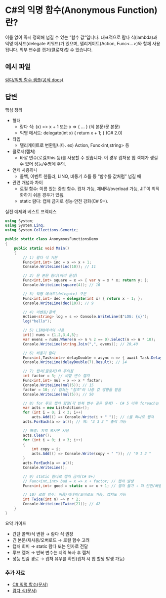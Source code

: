 # C#의 익명 함수(Anonymous Function)란?

이름 없이 즉시 정의해 넘길 수 있는 “함수 값”입니다. 대표적으로 람다 식(lambda)과 익명 메서드(delegate 키워드)가 있으며, 델리게이트(Action, Func<...>)와 함께 사용됩니다. 외부 변수를 캡처(클로저)할 수 있습니다.

## 예시 파일

[람다/익명 함수 샘플(공식 docs)](https://github.com/dotnet/docs/blob/main/docs/csharp/language-reference/operators/snippets/csharp/lambda-expressions/Program.cs)

## 답변

핵심 정리
- 형태
  - 람다 식: (x) => x + 1 또는 x => { ... } (식 본문/문 본문)
  - 익명 메서드: delegate(int x) { return x + 1; } (C# 2.0)
- 타입
  - 델리게이트로 변환됩니다. ex) Action, Func<int,string> 등
- 클로저(캡처)
  - 바깥 변수(로컬/this 등)를 사용할 수 있습니다. 이 경우 캡처용 힙 객체가 생길 수 있어 성능/수명에 주의.
- 언제 사용하나
  - 콜백, 이벤트 핸들러, LINQ, 비동기 흐름 등 “함수를 값처럼” 넘길 때
- 관련 개념과 차이
  - 로컬 함수: 이름 있는 중첩 함수. 캡처 가능, 제네릭/overload 가능, JIT이 최적화하기 쉬운 경우가 있음.
  - static 람다: 캡처 금지로 성능·안전 강화(C# 9+).

실전 예제와 베스트 프랙티스
````csharp
using System;
using System.Linq;
using System.Collections.Generic;

public static class AnonymousFunctionsDemo
{
    public static void Main()
    {
        // 1) 람다 식 기본
        Func<int,int> inc = x => x + 1;
        Console.WriteLine(inc(10)); // 11

        // 2) 문 본문 람다(여러 문장)
        Func<int,int> square = x => { var y = x * x; return y; };
        Console.WriteLine(square(4)); // 16

        // 3) 익명 메서드(delegate) 구문
        Func<int,int> dec = delegate(int x) { return x - 1; };
        Console.WriteLine(dec(10)); // 9

        // 4) 이벤트/콜백
        Action<string> log = s => Console.WriteLine($"LOG: {s}");
        log("hello");

        // 5) LINQ에서의 사용
        int[] nums = {1,2,3,4,5};
        var evens = nums.Where(n => n % 2 == 0).Select(n => n * 10);
        Console.WriteLine(string.Join(",", evens)); // 20,40

        // 6) 비동기 람다
        Func<int,Task<int>> delayDouble = async n => { await Task.Delay(50); return n * 2; };
        Console.WriteLine(delayDouble(7).Result); // 14

        // 7) 캡처(클로저)와 주의점
        int factor = 3; // 바깥 변수 캡처
        Func<int,int> mul = x => x * factor;
        Console.WriteLine(mul(5)); // 15
        factor = 10; // 캡처는 "참조"라 나중 값 영향을 받음
        Console.WriteLine(mul(5)); // 50

        // 8) for 루프 캡처 함정(각 반복 변수 공유 문제) - C# 5 이후 foreach는 개선
        var acts = new List<Action>();
        for (int i = 0; i < 3; i++)
            acts.Add(() => Console.Write(i + " ")); // i를 하나로 캡처
        acts.ForEach(a => a()); // 예: "3 3 3 " 출력 가능

        // 해결: 지역 복사본 사용
        acts.Clear();
        for (int i = 0; i < 3; i++)
        {
            int copy = i;
            acts.Add(() => Console.Write(copy + " ")); // "0 1 2 "
        }
        acts.ForEach(a => a());
        Console.WriteLine();

        // 9) static 람다로 캡처 금지(C# 9+)
        // Func<int,int> bad = x => x + factor; // 캡처 발생
        Func<int,int> good = static x => x + 1; // 캡처 불가 → 더 안전/빠름

        // 10) 로컬 함수: 이름/제네릭/오버로드 가능, 캡처도 가능
        int Twice(int n) => n * 2;
        Console.WriteLine(Twice(21)); // 42
    }
}
````

요약 가이드
- 간단 콜백/식 변환 → 람다 식 권장
- 긴 본문/재사용/오버로드 → 로컬 함수 고려
- 캡처 회피 → static 람다 또는 인자로 전달
- 루프 캡처 → 반복 변수는 지역 복사 후 캡처
- 성능 민감 경로 → 캡처 유무를 확인(캡처 시 힙 할당 발생 가능)

### 추가 자료
- [C# 익명 함수(문서)](https://learn.microsoft.com/dotnet/csharp/language-reference/operators/anonymous-functions)
- [람다 식(문서)](https://learn.microsoft.com/dotnet/csharp/language-reference/operators/lambda-expressions)

